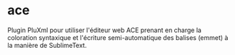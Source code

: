 # ace
Plugin PluXml pour utiliser l'éditeur web ACE prenant en charge la coloration syntaxique et l'écriture semi-automatique des balises (emmet) à la manière de SublimeText.
